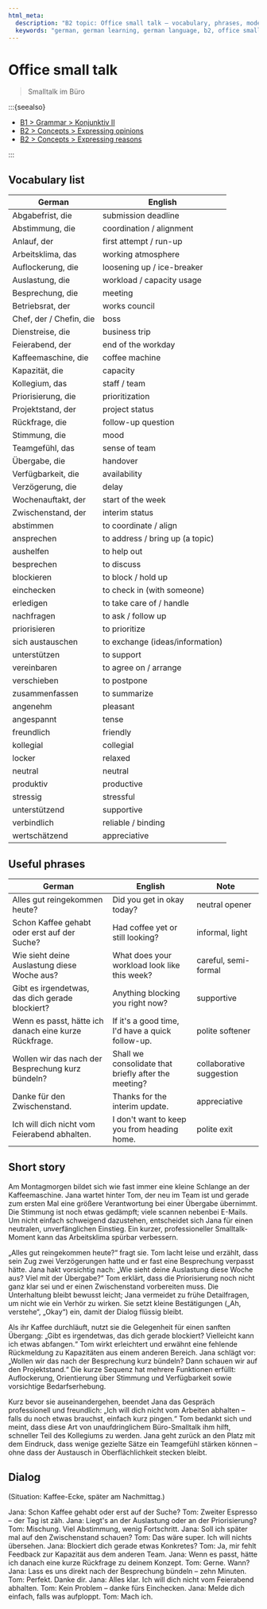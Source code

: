 ```yaml
---
html_meta:
  description: "B2 topic: Office small talk – vocabulary, phrases, model story and dialogue for casual professional interaction (colleague, boss, coffee machine)."
  keywords: "german, german learning, german language, b2, office small talk, beruf, arbeit, networking, kollegen"
---
```


# Office small talk
> Smalltalk im Büro

:::{seealso}

- [B1 > Grammar > Konjunktiv II](/b1/grammar/konjunktiv-ii.md)
- [B2 > Concepts > Expressing opinions](/b2/concepts/expressing-opinions.md)
- [B2 > Concepts > Expressing reasons](/b2/concepts/expressing-reasons.md)

:::

## Vocabulary list

| German | English |
|---|---|
| Abgabefrist, die | submission deadline |
| Abstimmung, die | coordination / alignment |
| Anlauf, der | first attempt / run-up |
| Arbeitsklima, das | working atmosphere |
| Auflockerung, die | loosening up / ice-breaker |
| Auslastung, die | workload / capacity usage |
| Besprechung, die | meeting |
| Betriebsrat, der | works council |
| Chef, der / Chefin, die | boss |
| Dienstreise, die | business trip |
| Feierabend, der | end of the workday |
| Kaffeemaschine, die | coffee machine |
| Kapazität, die | capacity |
| Kollegium, das | staff / team |
| Priorisierung, die | prioritization |
| Projektstand, der | project status |
| Rückfrage, die | follow-up question |
| Stimmung, die | mood |
| Teamgefühl, das | sense of team |
| Übergabe, die | handover |
| Verfügbarkeit, die | availability |
| Verzögerung, die | delay |
| Wochenauftakt, der | start of the week |
| Zwischenstand, der | interim status |
| abstimmen | to coordinate / align |
| ansprechen | to address / bring up (a topic) |
| aushelfen | to help out |
| besprechen | to discuss |
| blockieren | to block / hold up |
| einchecken | to check in (with someone) |
| erledigen | to take care of / handle |
| nachfragen | to ask / follow up |
| priorisieren | to prioritize |
| sich austauschen | to exchange (ideas/information) |
| unterstützen | to support |
| vereinbaren | to agree on / arrange |
| verschieben | to postpone |
| zusammenfassen | to summarize |
| angenehm | pleasant |
| angespannt | tense |
| freundlich | friendly |
| kollegial | collegial |
| locker | relaxed |
| neutral | neutral |
| produktiv | productive |
| stressig | stressful |
| unterstützend | supportive |
| verbindlich | reliable / binding |
| wertschätzend | appreciative |

## Useful phrases

| German | English | Note |
|---|---|---|
| Alles gut reingekommen heute? | Did you get in okay today? | neutral opener |
| Schon Kaffee gehabt oder erst auf der Suche? | Had coffee yet or still looking? | informal, light |
| Wie sieht deine Auslastung diese Woche aus? | What does your workload look like this week? | careful, semi-formal |
| Gibt es irgendetwas, das dich gerade blockiert? | Anything blocking you right now? | supportive |
| Wenn es passt, hätte ich danach eine kurze Rückfrage. | If it's a good time, I'd have a quick follow-up. | polite softener |
| Wollen wir das nach der Besprechung kurz bündeln? | Shall we consolidate that briefly after the meeting? | collaborative suggestion |
| Danke für den Zwischenstand. | Thanks for the interim update. | appreciative |
| Ich will dich nicht vom Feierabend abhalten. | I don't want to keep you from heading home. | polite exit |

## Short story

Am Montagmorgen bildet sich wie fast immer eine kleine Schlange an der Kaffeemaschine. Jana wartet hinter Tom, der neu im Team ist und gerade zum ersten Mal eine größere Verantwortung bei einer Übergabe übernimmt. Die Stimmung ist noch etwas gedämpft; viele scannen nebenbei E-Mails. Um nicht einfach schweigend dazustehen, entscheidet sich Jana für einen neutralen, unverfänglichen Einstieg. Ein kurzer, professioneller Smalltalk-Moment kann das Arbeitsklima spürbar verbessern.

„Alles gut reingekommen heute?“ fragt sie. Tom lacht leise und erzählt, dass sein Zug zwei Verzögerungen hatte und er fast eine Besprechung verpasst hätte. Jana hakt vorsichtig nach: „Wie sieht deine Auslastung diese Woche aus? Viel mit der Übergabe?“ Tom erklärt, dass die Priorisierung noch nicht ganz klar sei und er einen Zwischenstand vorbereiten muss. Die Unterhaltung bleibt bewusst leicht; Jana vermeidet zu frühe Detailfragen, um nicht wie ein Verhör zu wirken. Sie setzt kleine Bestätigungen („Ah, verstehe“, „Okay“) ein, damit der Dialog flüssig bleibt.

Als ihr Kaffee durchläuft, nutzt sie die Gelegenheit für einen sanften Übergang: „Gibt es irgendetwas, das dich gerade blockiert? Vielleicht kann ich etwas abfangen.“ Tom wirkt erleichtert und erwähnt eine fehlende Rückmeldung zu Kapazitäten aus einem anderen Bereich. Jana schlägt vor: „Wollen wir das nach der Besprechung kurz bündeln? Dann schauen wir auf den Projektstand.“ Die kurze Sequenz hat mehrere Funktionen erfüllt: Auflockerung, Orientierung über Stimmung und Verfügbarkeit sowie vorsichtige Bedarfserhebung.

Kurz bevor sie auseinandergehen, beendet Jana das Gespräch professionell und freundlich: „Ich will dich nicht vom Arbeiten abhalten – falls du noch etwas brauchst, einfach kurz pingen.“ Tom bedankt sich und meint, dass diese Art von unaufdringlichem Büro-Smalltalk ihm hilft, schneller Teil des Kollegiums zu werden. Jana geht zurück an den Platz mit dem Eindruck, dass wenige gezielte Sätze ein Teamgefühl stärken können – ohne dass der Austausch in Oberflächlichkeit stecken bleibt.

## Dialog

(Situation: Kaffee-Ecke, später am Nachmittag.)

Jana: Schon Kaffee gehabt oder erst auf der Suche?
Tom: Zweiter Espresso – der Tag ist zäh.
Jana: Liegt's an der Auslastung oder an der Priorisierung?
Tom: Mischung. Viel Abstimmung, wenig Fortschritt.
Jana: Soll ich später mal auf den Zwischenstand schauen?
Tom: Das wäre super. Ich will nichts übersehen.
Jana: Blockiert dich gerade etwas Konkretes?
Tom: Ja, mir fehlt Feedback zur Kapazität aus dem anderen Team.
Jana: Wenn es passt, hätte ich danach eine kurze Rückfrage zu deinem Konzept.
Tom: Gerne. Wann?
Jana: Lass es uns direkt nach der Besprechung bündeln – zehn Minuten.
Tom: Perfekt. Danke dir.
Jana: Alles klar. Ich will dich nicht vom Feierabend abhalten.
Tom: Kein Problem – danke fürs Einchecken.
Jana: Melde dich einfach, falls was aufploppt.
Tom: Mach ich.
